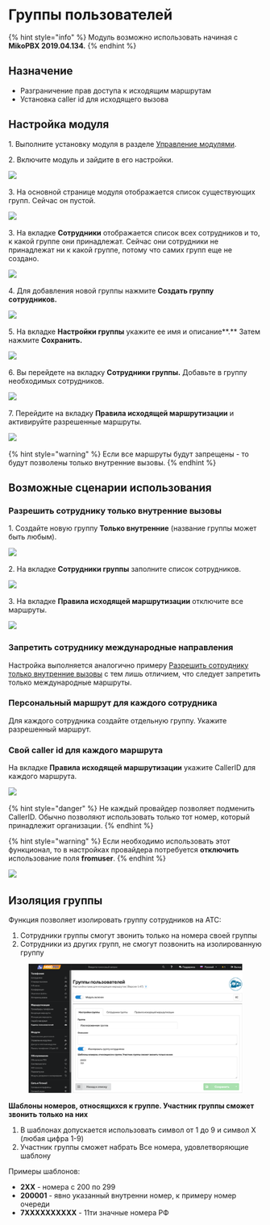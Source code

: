 # Группы пользователей

{% hint style="info" %}
Модуль возможно использовать начиная с **MikoPBX 2019.04.134.**
{% endhint %}

## Назначение <a href="#osnovnye_zadachi_reshaemye_modulem" id="osnovnye_zadachi_reshaemye_modulem"></a>

* Разграничение прав доступа к исходящим маршрутам
* Установка caller id для исходящего вызова

## Настройка модуля <a href="#nastrojka_modulja" id="nastrojka_modulja"></a>

1\. Выполните установку модуля в разделе [Управление модулями](../../manual/modules/pbx-extension-modules/).

2\. Включите модуль и зайдите в его настройки.

![](../../.gitbook/assets/mod\_grup\_polz\_0.gif)

3\. На основной странице модуля отображается список существующих групп. Сейчас он пустой.

![](../../.gitbook/assets/mod\_grup\_polz\_0.png)

3\. На вкладке **Cотрудники** отображается список всех сотрудников и то, к какой группе они принадлежат. Сейчас они сотрудники не принадлежат ни к какой группе, потому что самих групп еще не создано.

![](../../.gitbook/assets/mod\_grup\_polz\_1.png)

4\. Для добавления новой группы нажмите **Создать группу сотрудников.**

![](../../.gitbook/assets/mod\_grup\_polz\_2.png)

5\. На вкладке **Настройки группы** укажите ее имя и описание**.**  Затем нажмите **Сохранить.**

![](../../.gitbook/assets/mod\_grup\_polz\_3.png)

6\. Вы перейдете на вкладку **Сотрудники группы.** Добавьте в группу необходимых сотрудников.

![](../../.gitbook/assets/mod\_grup\_polz\_1.gif)

7\. Перейдите на вкладку **Правила исходящей маршрутизации** и активируйте разрешенные маршруты.

![](../../.gitbook/assets/mod\_grup\_polz\_2.gif)

{% hint style="warning" %}
Если все маршруты будут запрещены - то будут позволены только внутренние вызовы.
{% endhint %}

## Возможные сценарии использования <a href="#vozmozhnye_scenarii_ispolzovanija" id="vozmozhnye_scenarii_ispolzovanija"></a>

### Разрешить сотруднику только внутренние вызовы <a href="#razreshit_sotrudniku_tolko_vnutrennie_vyzovy" id="razreshit_sotrudniku_tolko_vnutrennie_vyzovy"></a>

1\. Создайте новую группу **Только внутренние** (название группы может быть любым).

![](../../.gitbook/assets/mod\_grup\_polz\_4.png)

2\. На вкладке **Сотрудники группы** заполните список сотрудников.

![](../../.gitbook/assets/mod\_grup\_polz\_5.png)

3\. На вкладке **Правила исходящей маршрутизации** отключите все маршруты.

![](../../.gitbook/assets/mod\_grup\_polz\_6.png)

### Запретить сотруднику международные направления <a href="#zapretit_sotrudniku_mezhdunarodnye_napravlenija" id="zapretit_sotrudniku_mezhdunarodnye_napravlenija"></a>

Настройка выполняется аналогично примеру [Разрешить сотруднику только внутренние вызовы](module-users-groups.md#razreshit\_sotrudniku\_tolko\_vnutrennie\_vyzovy) с тем лишь отличием, что следует запретить только международные маршруты.

### Персональный маршрут для каждого сотрудника <a href="#personalnyj_marshrut_dlja_kazhdogo_sotrudnika" id="personalnyj_marshrut_dlja_kazhdogo_sotrudnika"></a>

Для каждого сотрудника создайте отдельную группу. Укажите разрешенный маршрут.

### Свой caller id для каждого маршрута <a href="#svoj_caller_id_dlja_kazhdogo_marshruta" id="svoj_caller_id_dlja_kazhdogo_marshruta"></a>

На вкладке **Правила исходящей маршрутизации** укажите CallerID для каждого маршрута.

![](../../.gitbook/assets/mod\_grup\_polz\_7.png)

{% hint style="danger" %}
Не каждый провайдер позволяет подменить CallerID. Обычно позволяют использовать только тот номер, который принадлежит организации.
{% endhint %}

{% hint style="warning" %}
Если необходимо использовать этот функционал, то в настройках провайдера потребуется **отключить** использование поля **fromuser**.
{% endhint %}

![](../../.gitbook/assets/mod\_grup\_polz\_8.png)

## Изоляция группы <a href="#izoljacija_gruppy" id="izoljacija_gruppy"></a>

Функция позволяет изолировать группу сотрудников на АТС:

1. Сотрудники группы смогут звонить только на номера своей группы
2. Сотрудники из других групп, не смогут позвонить на изолированную группу

<figure><img src="../../.gitbook/assets/isolate.png" alt=""><figcaption></figcaption></figure>

**Шаблоны номеров, относящихся к группе. Участник группы сможет звонить только на них**

1. В шаблонах допускается использовать символ от 1 до 9 и символ X (любая цифра 1-9)
2. Участник группы сможет набрать Все номера, удовлетворяющие шаблону

Примеры шаблонов:

* **2XX** - номера с 200 по 299
* **200001** - явно указанный внутренни номер, к примеру номер очереди
* **7XXXXXXXXXX** - 11ти значные номера РФ
